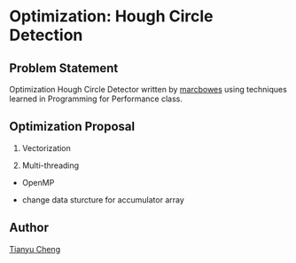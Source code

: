 # Optimization: Hough Circle Detection

## Problem Statement

Optimization Hough Circle Detector written by [marcbowes](https://github.com/marcbowes/Hough-Circle-Detector) using techniques learned in Programming for Performance class.

## Optimization Proposal

1. Vectorization

2. Multi-threading
  
  - OpenMP

  - change data sturcture for accumulator array

## Author

[Tianyu Cheng](mailto:tianyu.cheng@utexas.edu)
